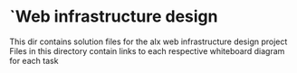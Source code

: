 # `Web infrastructure design

This dir contains solution files for the alx web infrastructure design project
Files in this directory contain links to each respective whiteboard diagram for each task
